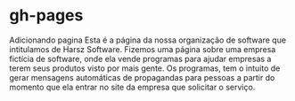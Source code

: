 # gh-pages
Adicionando pagina
Esta é a página da nossa organização de software que intitulamos de Harsz Software. Fizemos uma página sobre uma empresa fictícia de software, onde ela vende programas para ajudar empresas a terem seus produtos visto por mais gente. Os programas, tem o intuito de gerar mensagens automáticas de propagandas para pessoas a partir do momento que ela entrar no site da empresa que solicitar o serviço.
